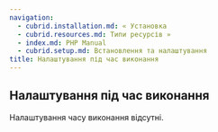 ```yaml
---
navigation:
  - cubrid.installation.md: « Установка
  - cubrid.resources.md: Типи ресурсів »
  - index.md: PHP Manual
  - cubrid.setup.md: Встановлення та налаштування
title: Налаштування під час виконання
---
```

## Налаштування під час виконання

Налаштування часу виконання відсутні.
